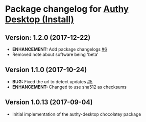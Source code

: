 # Package changelog for [Authy Desktop (Install)](https://chocolatey.org/packages/authy-desktop)

## Version: 1.2.0 (2017-12-22)
- **ENHANCEMENT:** Add package changelogs [#6](https://github.com/AdmiringWorm/chocolatey-packages/issues/6)
- Removed note about software being 'beta'

## Version 1.1.0 (2017-10-24)
- **BUG:** Fixed the url to detect updates [#5](https://github.com/AdmiringWorm/chocolatey-packages/issues/5)
- **ENHANCEMENT:** Changed to use sha512 as checksums

## Version 1.0.13 (2017-09-04)
- Initial implementation of the authy-desktop chocolatey package
